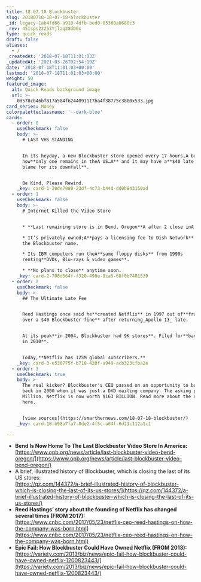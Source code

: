 ```yaml
---
title: 18.07.18 Blockbuster
slug: 20180718-18-07-18-blockbuster
_id: legacy-1ab4fd66-a910-4dfb-bed0-05360a8680c3
_rev: 45Isps23253Yjlaq28dD6x
type: quick_reads
draft: false
aliases:
  - /
_createdAt: '2018-07-18T11:01:03Z'
_updatedAt: '2021-03-26T02:54:19Z'
date: '2018-07-18T11:01:03+00:00'
lastmod: '2018-07-18T11:01:03+00:00'
weight: 50
featured_image:
  alt: Quick Reads background image
  url: >-
    0d578cb46bf817a584f6244091117ba4f38775c3800x533.jpg
card_series: Money
colorpaletteclassname: '--dark-blue'
cards:
  - order: 0
    useCheckmark: false
    body: >-
      # LAST VHS STANDING


      In its heyday, a new Blockbuster store opened every 17 hours,A but
      now**only one remains in theA US…A** and it may have a**$40 late fee to
      blame for its downfall**.


      Be Kind, Please Rewind.
    _key: card-1-20de7980-23df-4c73-b44d-dd0b843150ad
  - order: 1
    useCheckmark: false
    body: >-
      # Internet Killed the Video Store


      * **Last remaining store is in Bend, Oregon**A after 2 close inA Alaska.

      * It’s privately owned;A**pays a licensing fee to Dish Network** to use
      the Blockbuster name.

      * Its IBM computers run theA**same floppy disks** from 1990s
      renting**DVDs, Blu-rays & video games**.

      * **No plans to close** anytime soon.
    _key: card-2-708d564f-f320-498e-9ca5-68f0b7401539
  - order: 2
    useCheckmark: false
    body: >-
      ## The Ultimate Late Fee


      Reed Hastings once said he**created Netflix** in 1997 out of**frustration
      over a $40 Blockbuster fine** after returning_Apollo 13_ late.


      At its peak**in 2004, Blockbuster had 9K stores**. Filed for**bankruptcy
      in 2010**.


      Today,**Netflix has 125M global subscribers.**
    _key: card-3-e536775f-b718-420f-a949-acb323cfba2e
  - order: 3
    useCheckmark: true
    body: >-
      The real kicker? Blockbuster's CEO passed on an opportunity to buy Netflix
      back in 2000 when it was just a DVD mailing company. The asking price? $50
      Million. Netflix is now worth $163 BILLION. Read more about the decision
      here.


      [view sources](https://smarthernews.com/18-07-18-blockbuster/)
    _key: card-10-b98a7fa7-8de2-4f5c-a64f-6d21c112a1c1

---
```

* **Bend Is Now Home To The Last Blockbuster Video Store In America:**  
[https://www.opb.org/news/article/last-blockbuster-video-bend-oregon/](https://www.opb.org/news/article/last-blockbuster-video-bend-oregon/)
* A brief, illustrated history of Blockbuster, which is closing the last of its US stores:  
[https://qz.com/144372/a-brief-illustrated-history-of-blockbuster-which-is-closing-the-last-of-its-us-stores/](https://qz.com/144372/a-brief-illustrated-history-of-blockbuster-which-is-closing-the-last-of-its-us-stores/)
* **Reed Hastings’ story about the founding of Netflix has changed several times (FROM 2017):**  
[https://www.cnbc.com/2017/05/23/netflix-ceo-reed-hastings-on-how-the-company-was-born.html](https://www.cnbc.com/2017/05/23/netflix-ceo-reed-hastings-on-how-the-company-was-born.html)
* **Epic Fail: How Blockbuster Could Have Owned Netflix (FROM 2013):**  
[https://variety.com/2013/biz/news/epic-fail-how-blockbuster-could-have-owned-netflix-1200823443/](https://variety.com/2013/biz/news/epic-fail-how-blockbuster-could-have-owned-netflix-1200823443/)
